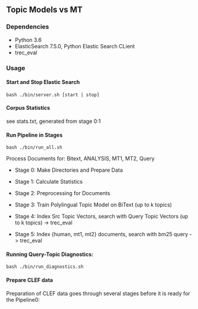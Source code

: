 ## Topic Models vs MT

### Dependencies
* Python 3.6
* ElasticSearch 7.5.0, Python Elastic Search CLient
* trec_eval

### Usage
#### Start and Stop Elastic Search
`bash ./bin/server.sh [start | stop]`

#### Corpus Statistics
see stats.txt, generated from stage 0:1

#### Run Pipeline in Stages

`bash ./bin/run_all.sh` 

Process Documents for: Bitext, ANALYSIS, MT1, MT2, Query

* Stage 0: Make Directories and Prepare Data

* Stage 1: Calculate Statistics

* Stage 2: Preprocessing for Documents

* Stage 3: Train Polylingual Topic Model on BiText (up to k topics)

* Stage 4: Index Src Topic Vectors, search with Query Topic Vectors (up to k topics) -> trec_eval

* Stage 5: Index {human, mt1, mt2} documents, search with bm25 query -> trec_eval

#### Running Query-Topic Diagnostics:
`bash ./bin/run_diagnostics.sh`

#### Prepare CLEF data
Preparation of CLEF data goes through several stages before it is ready for the Pipeline0:

